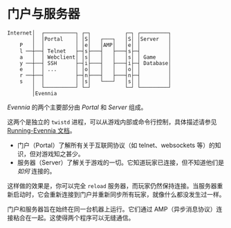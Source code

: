 # 门户与服务器

```
Internet│  ┌──────────┐ ┌─┐           ┌─┐ ┌─────────┐
        │  │Portal    │ │S│   ┌───┐   │S│ │Server   │
    P   │  │          │ │e│   │AMP│   │e│ │         │
    l ──┼──┤ Telnet   ├─┤s├───┤   ├───┤s├─┤         │
    a   │  │ Webclient│ │s│   │   │   │s│ │ Game    │
    y ──┼──┤ SSH      ├─┤i├───┤   ├───┤i├─┤ Database│
    e   │  │ ...      │ │o│   │   │   │o│ │         │
    r ──┼──┤          ├─┤n├───┤   ├───┤n├─┤         │
    s   │  │          │ │s│   └───┘   │s│ │         │
        │  └──────────┘ └─┘           └─┘ └─────────┘
        │Evennia
```

_Evennia_ 的两个主要部分由 _Portal_ 和 _Server_ 组成。

这两个是独立的 `twistd` 进程，可以从游戏内部或命令行控制，具体描述请参见 [Running-Evennia 文档](../Setup/Running-Evennia.md)。

- 门户（Portal）了解所有关于互联网协议（如 telnet、websockets 等）的知识，但对游戏知之甚少。
- 服务器（Server）了解关于游戏的一切。它知道玩家已连接，但不知道他们是 _如何_ 连接的。

这样做的效果是，你可以完全 `reload` 服务器，而玩家仍然保持连接。当服务器重新启动时，它会重新连接到门户并重新同步所有玩家，就像什么都没发生过一样。

门户和服务器旨在始终在同一台机器上运行。它们通过 AMP（异步消息协议）连接粘合在一起。这使得两个程序可以无缝通信。
